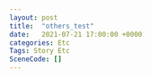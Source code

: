 ```yaml
---
layout: post
title:  "others_test"
date:   2021-07-21 17:00:00 +0000
categories: Etc
Tags: Story Etc
SceneCode: []
---
```

